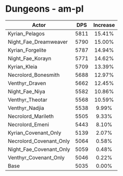# Dungeons - am-pl
| Actor | DPS | Increase |
|---|:---:|:---:|
|Kyrian_Pelagos|5811|15.41%|
|Night_Fae_Dreamweaver|5790|15.00%|
|Kyrian_Forgelite|5787|14.94%|
|Night_Fae_Korayn|5771|14.62%|
|Kyrian_Kleia|5709|13.39%|
|Necrolord_Bonesmith|5688|12.97%|
|Venthyr_Draven|5662|12.45%|
|Night_Fae_Niya|5582|10.86%|
|Venthyr_Theotar|5568|10.59%|
|Venthyr_Nadjia|5538|9.99%|
|Necrolord_Marileth|5505|9.33%|
|Necrolord_Emeni|5443|8.10%|
|Kyrian_Covenant_Only|5139|2.07%|
|Necrolord_Covenant_Only|5064|0.58%|
|Night_Fae_Covenant_Only|5059|0.48%|
|Venthyr_Covenant_Only|5046|0.22%|
|Base|5035|0.00%|
